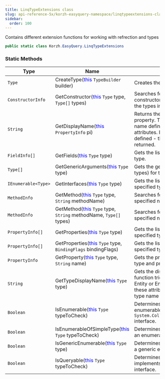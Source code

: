 ```yaml
---
title: LinqTypeExtensions class
slug: api-reference-5x/korzh-easyquery-namespace/linqtypeextensions-class
sidebar:
  order: 100
---
```


Contains different extension functions for working with refrection and types
```csharp
public static class Korzh.EasyQuery.LinqTypeExtensions

```

### Static Methods

| Type | Name | Description | 
| --- | --- | --- | 
| `Type` | CreateType(<span style='color: blue'>this</span> `TypeBuilder` builder) | Creates the type. | 
| `ConstructorInfo` | GetConstructor(<span style='color: blue'>this</span> `Type` type, `Type[]` types) | Searches for a public instance constructor whose parameters match the types in  the specified array. | 
| `String` | GetDisplayName(<span style='color: blue'>this</span> `PropertyInfo` pi) | Returns the display name of the property.  This function tries to get the name defined by Display or DisplayName attributes.  If any of these attributes is not defined - then the property name is returned. | 
| `FieldInfo[]` | GetFields(<span style='color: blue'>this</span> `Type` type) | Gets the list of fields for the specified type. | 
| `Type[]` | GetGenericArguments(<span style='color: blue'>this</span> `Type` type) | Gets the generic arguments (the list of types) for the specified type. | 
| `IEnumerable<Type>` | GetInterfaces(<span style='color: blue'>this</span> `Type` type) | Gets the list of interfaces for the specified type. | 
| `MethodInfo` | GetMethod(<span style='color: blue'>this</span> `Type` type, `String` methodName) | Searches for the public method with the specified name. | 
| `MethodInfo` | GetMethod(<span style='color: blue'>this</span> `Type` type, `String` methodName, `Type[]` types) | Searches for the public method with the specified name. | 
| `PropertyInfo[]` | GetProperties(<span style='color: blue'>this</span> `Type` type) | Gets the list of properties for the specified type. | 
| `PropertyInfo[]` | GetProperties(<span style='color: blue'>this</span> `Type` type, `BindingFlags` bindingFlags) | Gets the list of properties for the specified type. | 
| `PropertyInfo` | GetProperty(<span style='color: blue'>this</span> `Type` type, `String` name) | Gets the property info for the specified type and property name. | 
| `String` | GetTypeDisplayName(<span style='color: blue'>this</span> `Type` type) | Gets the display name of the type.  This function tries to get the name defined by Entity or EntityName attributes.  If any of these attributes is not defined - then the type name is returned. | 
| `Boolean` | IsEnumerable(<span style='color: blue'>this</span> `Type` typeToCheck) | Determines whether the specified type is enumerable (supports `System.Collections.Generic.IEnumerable` interface. | 
| `Boolean` | IsEnumerableOfSimpleType(<span style='color: blue'>this</span> `Type` typeToCheck) | Determines whether the specified type is an enumerable of some simple type . | 
| `Boolean` | IsGenericEnumerable(<span style='color: blue'>this</span> `Type` type) | Determines whether the specified type is a generic enumerable. | 
| `Boolean` | IsQueryable(<span style='color: blue'>this</span> `Type` typeToCheck) | Determines whether the specified type implements `System.Linq.IQueryable` interface. |
